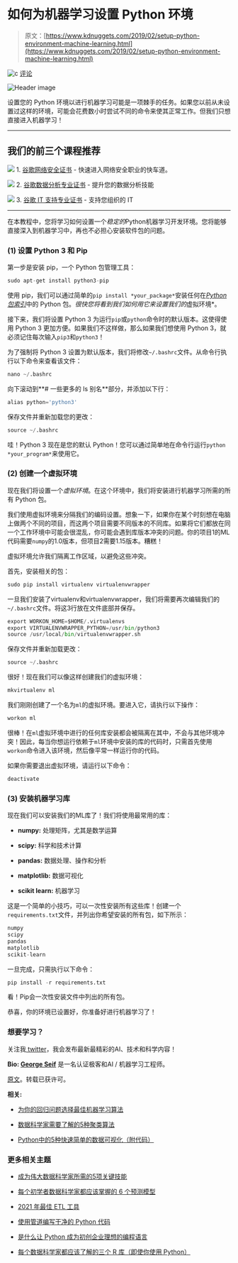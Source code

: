 # 如何为机器学习设置 Python 环境

> 原文：[https://www.kdnuggets.com/2019/02/setup-python-environment-machine-learning.html](https://www.kdnuggets.com/2019/02/setup-python-environment-machine-learning.html)

![c](../Images/3d9c022da2d331bb56691a9617b91b90.png) [评论](#comments)

![Header image](../Images/7bae1bb29491cd1ca0909193a110506c.png)

设置您的 Python 环境以进行机器学习可能是一项棘手的任务。如果您以前从未设置过这样的环境，可能会花费数小时尝试不同的命令来使其正常工作。但我们只想直接进入机器学习！

* * *

## 我们的前三个课程推荐

![](../Images/0244c01ba9267c002ef39d4907e0b8fb.png) 1\. [谷歌网络安全证书](https://www.kdnuggets.com/google-cybersecurity) - 快速进入网络安全职业的快车道。

![](../Images/e225c49c3c91745821c8c0368bf04711.png) 2\. [谷歌数据分析专业证书](https://www.kdnuggets.com/google-data-analytics) - 提升您的数据分析技能

![](../Images/0244c01ba9267c002ef39d4907e0b8fb.png) 3\. [谷歌 IT 支持专业证书](https://www.kdnuggets.com/google-itsupport) - 支持您组织的 IT

* * *

在本教程中，您将学习如何设置一个*稳定的*Python机器学习开发环境。您将能够直接深入到机器学习中，再也不必担心安装软件包的问题。

### (1) 设置 Python 3 和 Pip

第一步是安装 pip，一个 Python 包管理工具：

```py
sudo apt-get install python3-pip
```

使用 pip，我们可以通过简单的`pip install *your_package*`安装任何在[*Python 包索引*](https://pypi.org/)中的 Python 包。*很快您将看到我们如何用它来设置我们的*虚拟环境*。

接下来，我们将设置 Python 3 为运行`pip`或`python`命令时的默认版本。这使得使用 Python 3 更加方便。如果我们不这样做，那么如果我们想使用 Python 3，就必须记住每次输入`pip3`和`python3`！

为了强制将 Python 3 设置为默认版本，我们将修改`~/.bashrc`文件。从命令行执行以下命令来查看该文件：

```py
nano ~/.bashrc
```

向下滚动到**# 一些更多的 ls 别名**部分，并添加以下行：

```py
alias python='python3'
```

保存文件并重新加载您的更改：

```py
source ~/.bashrc
```

哇！Python 3 现在是您的默认 Python！您可以通过简单地在命令行运行`python *your_program*`来使用它。

### (2) 创建一个虚拟环境

现在我们将设置一个*虚拟环境*。在这个环境中，我们将安装进行机器学习所需的所有 Python 包。

我们使用虚拟环境来分隔我们的编码设置。想象一下，如果你在某个时刻想在电脑上做两个不同的项目，而这两个项目需要不同版本的不同库。如果将它们都放在同一个工作环境中可能会很混乱，你可能会遇到库版本冲突的问题。你的项目1的ML代码需要`numpy`的1.0版本，但项目2需要1.15版本。糟糕！

虚拟环境允许我们隔离工作区域，以避免这些冲突。

首先，安装相关的包：

```py
sudo pip install virtualenv virtualenvwrapper
```

一旦我们安装了virtualenv和virtualenvwrapper，我们将需要再次编辑我们的`~/.bashrc`文件。将这3行放在文件底部并保存。

```py
export WORKON_HOME=$HOME/.virtualenvs
export VIRTUALENVWRAPPER_PYTHON=/usr/bin/python3
source /usr/local/bin/virtualenvwrapper.sh
```

保存文件并重新加载更改：

```py
source ~/.bashrc
```

很好！现在我们可以像这样创建我们的虚拟环境：

```py
mkvirtualenv ml
```

我们刚刚创建了一个名为`ml`的虚拟环境。要进入它，请执行以下操作：

```py
workon ml
```

很棒！在`ml`虚拟环境中进行的任何库安装都会被隔离在其中，不会与其他环境冲突！因此，每当你想运行依赖于`ml`环境中安装的库的代码时，只需首先使用`workon`命令进入该环境，然后像平常一样运行你的代码。

如果你需要退出虚拟环境，请运行以下命令：

```py
deactivate
```

### (3) 安装机器学习库

现在我们可以安装我们的ML库了！我们将使用最常用的库：

+   **numpy:** 处理矩阵，尤其是数学运算

+   **scipy:** 科学和技术计算

+   **pandas:** 数据处理、操作和分析

+   **matplotlib:** 数据可视化

+   **scikit learn:** 机器学习

这是一个简单的小技巧，可以一次性安装所有这些库！创建一个`requirements.txt`文件，并列出你希望安装的所有包，如下所示：

```py
numpy
scipy
pandas
matplotlib
scikit-learn
```

一旦完成，只需执行以下命令：

```py
pip install -r requirements.txt
```

看！Pip会一次性安装文件中列出的所有包。

恭喜，你的环境已设置好，你准备好进行机器学习了！

### 想要学习？

关注我[ twitter](https://twitter.com/GeorgeSeif94)，我会发布最新最精彩的AI、技术和科学内容！

**Bio: [George Seif](https://towardsdatascience.com/@george.seif94)** 是一名认证极客和AI / 机器学习工程师。

[原文](https://towardsdatascience.com/how-to-setup-a-python-environment-for-machine-learning-354d6c29a264)。转载已获许可。

**相关:**

+   [为你的回归问题选择最佳机器学习算法](/2018/08/selecting-best-machine-learning-algorithm-regression-problem.html)

+   [数据科学家需要了解的5种聚类算法](/2018/06/5-clustering-algorithms-data-scientists-need-know.html)

+   [Python中的5种快速简单的数据可视化（附代码）](/2018/07/5-quick-easy-data-visualizations-python-code.html)

### 更多相关主题

+   [成为伟大数据科学家所需的5项关键技能](https://www.kdnuggets.com/2021/12/5-key-skills-needed-become-great-data-scientist.html)

+   [每个初学者数据科学家都应该掌握的 6 个预测模型](https://www.kdnuggets.com/2021/12/6-predictive-models-every-beginner-data-scientist-master.html)

+   [2021 年最佳 ETL 工具](https://www.kdnuggets.com/2021/12/mozart-best-etl-tools-2021.html)

+   [使用管道编写干净的 Python 代码](https://www.kdnuggets.com/2021/12/write-clean-python-code-pipes.html)

+   [是什么让 Python 成为初创企业理想的编程语言](https://www.kdnuggets.com/2021/12/makes-python-ideal-programming-language-startups.html)

+   [每个数据科学家都应该了解的三个 R 库（即使你使用 Python）](https://www.kdnuggets.com/2021/12/three-r-libraries-every-data-scientist-know-even-python.html)
